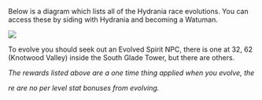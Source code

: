 ---
---
Below is a diagram which lists all of the Hydrania race evolutions. You can access these by siding with Hydrania and becoming a Watuman.

![](https://lohcdn.com/images/hydrania.png)

To evolve you should seek out an Evolved Spirit NPC, there is one at 32, 62 (Knotwood Valley) inside the South Glade Tower, but there are others.

_The rewards listed above are a one time thing applied when you evolve, the_

_re are no per level stat bonuses from evolving._
